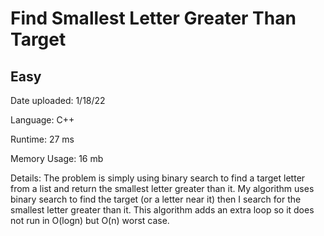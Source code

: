 
# Find Smallest Letter Greater Than Target

## Easy

Date uploaded: 1/18/22

Language: C++

Runtime: 27 ms

Memory Usage: 16 mb

Details: The problem is simply using binary search to find a target letter from a list and return the smallest letter greater than it. My algorithm uses binary search to find the target (or a letter near it) then I search for the smallest letter greater than it. This algorithm adds an extra loop so it does not run in O(logn) but O(n) worst case.

